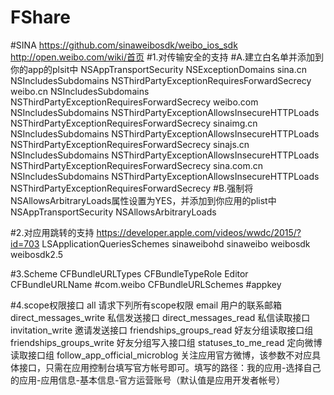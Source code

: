# FShare

#SINA https://github.com/sinaweibosdk/weibo_ios_sdk http://open.weibo.com/wiki/首页
#1.对传输安全的支持
#A.建立白名单并添加到你的app的plsit中
<key>NSAppTransportSecurity</key>
<dict>
<key>NSExceptionDomains</key>
<dict>
<key>sina.cn</key>
<dict>
<key>NSIncludesSubdomains</key>
<true/>
<key>NSThirdPartyExceptionRequiresForwardSecrecy</key>
<false/>
</dict>
<key>weibo.cn</key>
<dict>
<key>NSIncludesSubdomains</key>
<true/>
<key>NSThirdPartyExceptionRequiresForwardSecrecy</key>
<false/>
</dict>
<key>weibo.com</key>
<dict>
<key>NSIncludesSubdomains</key>
<true/>
<key>NSThirdPartyExceptionAllowsInsecureHTTPLoads</key>
<true/>
<key>NSThirdPartyExceptionRequiresForwardSecrecy</key>
<false/>
</dict>
<key>sinaimg.cn</key>
<dict>
<key>NSIncludesSubdomains</key>
<true/>
<key>NSThirdPartyExceptionAllowsInsecureHTTPLoads</key>
<true/>
<key>NSThirdPartyExceptionRequiresForwardSecrecy</key>
<false/>
</dict>
<key>sinajs.cn</key>
<dict>
<key>NSIncludesSubdomains</key>
<true/>
<key>NSThirdPartyExceptionAllowsInsecureHTTPLoads</key>
<true/>
<key>NSThirdPartyExceptionRequiresForwardSecrecy</key>
<false/>
</dict>
<key>sina.com.cn</key>
<dict>
<key>NSIncludesSubdomains</key>
<true/>
<key>NSThirdPartyExceptionAllowsInsecureHTTPLoads</key>
<true/>
<key>NSThirdPartyExceptionRequiresForwardSecrecy</key>
<false/>
</dict>
</dict>
</dict>
#B.强制将NSAllowsArbitraryLoads属性设置为YES，并添加到你应用的plist中
<key>NSAppTransportSecurity</key>
<dict>
<key>NSAllowsArbitraryLoads</key>
</true>
</dict>

#2.对应用跳转的支持 https://developer.apple.com/videos/wwdc/2015/?id=703
<key>LSApplicationQueriesSchemes</key>
<array>
<string>sinaweibohd</string>
<string>sinaweibo</string>
<string>weibosdk</string>
<string>weibosdk2.5</string>
</array>

#3.Scheme
<key>CFBundleURLTypes</key>
<array>
<dict>
<key>CFBundleTypeRole</key>
<string>Editor</string>
<key>CFBundleURLName</key>
#<string>com.weibo</string>
<key>CFBundleURLSchemes</key>
<array>
#<string>appkey</string>
</array>
</dict>
</array>

#4.scope权限接口
all                                 请求下列所有scope权限
email                               用户的联系邮箱
direct_messages_write               私信发送接口
direct_messages_read                私信读取接口
invitation_write                    邀请发送接口
friendships_groups_read             好友分组读取接口组
friendships_groups_write            好友分组写入接口组
statuses_to_me_read                 定向微博读取接口组
follow_app_official_microblog       关注应用官方微博，该参数不对应具体接口，只需在应用控制台填写官方帐号即可。填写的路径：我的应用-选择自己的应用-应用信息-基本信息-官方运营账号（默认值是应用开发者帐号）












